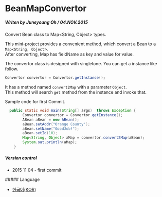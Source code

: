 # BeanMapConvertor
#####  Writen by Juneyoung Oh / 04.NOV.2015
Convert Bean class to Map&lt;String, Object> types.<br>

This mini-project provides a convenient method, which convert a Bean to a `Map<String, Object`>.<br>
After converting, Map has fieldName as key and value for value.<br>

The convertor class is designed with singletone. You can get a instance like follow.<br>
```java
Convertor convertor = Convertor.getInstance();
```

It has a method named `convert2Map` with a parameter `Object`.<br>
This method will search `get` method from the instance and invoke that.<br>

Sample code for first Commit.<br>

```java
  public static void main(String[] args)  throws Exception {
		Convertor convertor = Convertor.getInstance();
		ABean aBean = new ABean();
		aBean.setAddr("Orange County");
		aBean.setName("GoodJob!");
		aBean.setId(10);
		Map<String, Object> aMap = convertor.convert2Map(aBean);
		System.out.println(aMap);
	}
```


##### Version control
<div>
<ul>
  <li>2015 11 04 - first commit</li>
<ul>
</div>
##### Language
<div>
<ul>
  <li><a href='../../blob/master/README_KR.md'>한국어(KOR)</br></li>
<ul>
</div>
